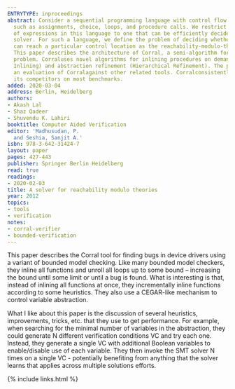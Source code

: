 ```yaml
---
ENTRYTYPE: inproceedings
abstract: Consider a sequential programming language with control flow constructs
  such as assignments, choice, loops, and procedure calls. We restrict the syntax
  of expressions in this language to one that can be efficiently decided by a satisfiability-modulo-theories
  solver. For such a language, we define the problem of deciding whether a program
  can reach a particular control location as the reachability-modulo-theories problem.
  This paper describes the architecture of Corral, a semi-algorithm for the reachability-modulo-theories
  problem. Corraluses novel algorithms for inlining procedures on demand (Stratified
  Inlining) and abstraction refinement (Hierarchical Refinement). The paper also presents
  an evaluation of Corralagainst other related tools. Corralconsistently outperforms
  its competitors on most benchmarks.
added: 2020-03-04
address: Berlin, Heidelberg
authors:
- Akash Lal
- Shaz Qadeer
- Shuvendu K. Lahiri
booktitle: Computer Aided Verification
editor: 'Madhusudan, P.
  and Seshia, Sanjit A.'
isbn: 978-3-642-31424-7
layout: paper
pages: 427-443
publisher: Springer Berlin Heidelberg
read: true
readings:
- 2020-02-03
title: A solver for reachability modulo theories
year: 2012
topics:
- tools
- verification
notes:
- corral-verifier
- bounded-verification
---
```


This paper describes the Corral tool for finding bugs in device drivers using a variant of bounded model checking.
Like many bounded model checkers, they inline all functions and unroll all loops up to some bound – increasing the bound until some limit or until a bug is found.
What is interesting is that, instead of inlining all functions at once, they incrementally inline functions according to some heuristics.
They also use a CEGAR-like mechanism to control variable abstraction.

What I like about this paper is the discussion of several heuristics, improvements, tricks, etc.  that they use to get performance.  For example, when searching for the minimal number of variables in the abstraction, they could generate N different verification conditions VC and try each one.  Instead, they generate a single VC with additional Boolean variables to enable/disable use of each variable.  They then invoke the SMT solver N times on a single VC - potentially benefiting from anything that the solver learns that applies across multiple solutions efforts.



{% include links.html %}
